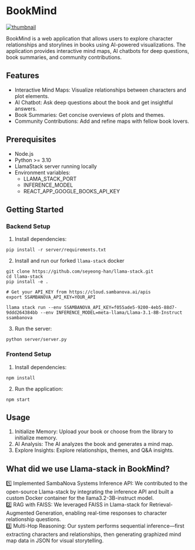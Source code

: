 # BookMind

[![thumbnail](https://github.com/user-attachments/assets/11c6f1f3-59db-4638-9b1a-68f1d25efec4)](https://youtu.be/DL4-DswxfEM)

BookMind is a web application that allows users to explore character relationships and storylines in books using AI-powered visualizations. The application provides interactive mind maps, AI chatbots for deep questions, book summaries, and community contributions.

## Features

- Interactive Mind Maps: Visualize relationships between characters and plot elements.
- AI Chatbot: Ask deep questions about the book and get insightful answers.
- Book Summaries: Get concise overviews of plots and themes.
- Community Contributions: Add and refine maps with fellow book lovers.

## Prerequisites

- Node.js
- Python >= 3.10
- LlamaStack server running locally
- Environment variables:
  - LLAMA_STACK_PORT
  - INFERENCE_MODEL
  - REACT_APP_GOOGLE_BOOKS_API_KEY

## Getting Started

### Backend Setup

1. Install dependencies:

```
pip install -r server/requirements.txt
```

2. Install and run our forked `llama-stack` docker

```
git clone https://github.com/seyeong-han/llama-stack.git
cd llama-stack
pip install -e .

# Get your API_KEY from https://cloud.sambanova.ai/apis
export SSAMBANOVA_API_KEY=YOUR_API

llama stack run --env SSAMBANOVA_API_KEY=f055ade5-9200-4eb5-88d7-9ddd264384bb --env INFERENCE_MODEL=meta-llama/Llama-3.1-8B-Instruct ssambanova
```

3. Run the server:

```
python server/server.py
```

### Frontend Setup

1. Install dependencies:

```
npm install
```

2. Run the application:

```
npm start
```

## Usage

1. Initialize Memory: Upload your book or choose from the library to initialize memory.
2. AI Analysis: The AI analyzes the book and generates a mind map.
3. Explore Insights: Explore relationships, themes, and Q&A insights.

## What did we use Llama-stack in BookMind?

1️⃣ Implemented SambaNova Systems Inference API: We contributed to the open-source Llama-stack by integrating the inference API and built a custom Docker container for the llama3.2-3B-instruct model.  
2️⃣ RAG with FAISS: We leveraged FAISS in Llama-stack for Retrieval-Augmented Generation, enabling real-time responses to character relationship questions.  
3️⃣ Multi-Hop Reasoning: Our system performs sequential inference—first extracting characters and relationships, then generating graphized mind map data in JSON for visual storytelling.
